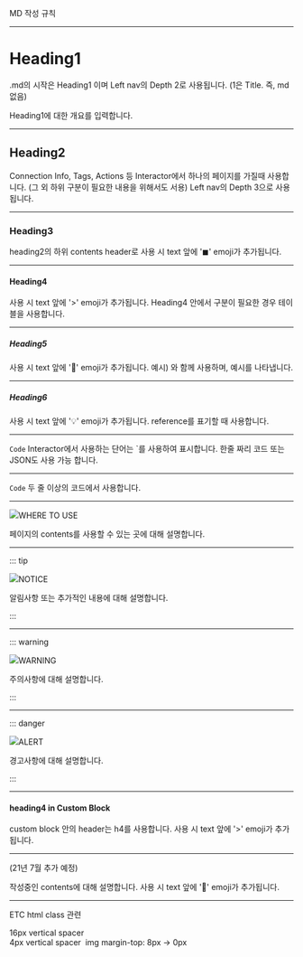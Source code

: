 MD 작성 규칙

---------------------

# Heading1 <!-- 48px -->
.md의 시작은 Heading1 이며 Left nav의 Depth 2로 사용됩니다.
(1은 Title. 즉, md 없음)

Heading1에 대한 개요를 입력합니다.

--------------------
## Heading2 <!-- 32px -->
Connection Info, Tags, Actions 등 Interactor에서 하나의 페이지를 가질때 사용합니다. (그 외 하위 구분이 필요한 내용을 위해서도 서용)
Left nav의 Depth 3으로 사용됩니다.

---------------------

### Heading3 <!-- 24px -->
heading2의 하위 contents header로 사용 시 text 앞에 '◼' emoji가 추가됩니다. 

---------------------

#### Heading4 <!-- 20px -->
사용 시 text 앞에 '>' emoji가 추가됩니다. 
Heading4 안에서 구분이 필요한 경우 테이블을 사용합니다.

---------------------

##### Heading5 <!-- 16px -->
사용 시 text 앞에 '🔎' emoji가 추가됩니다. 
예시) 와 함께 사용하며, 예시를 나타냅니다.

---------------------

##### Heading6 <!-- 16px -->
사용 시 text 앞에 '💡' emoji가 추가됩니다. 
reference를 표기할 때 사용합니다.

---------------------

`Code`
Interactor에서 사용하는 단어는 `를 사용하여 표시합니다.
한줄 짜리 코드 또는 JSON도 사용 가능 합니다.

---------------------

```Code```
두 줄 이상의 코드에서 사용합니다.

---------------------

<div class="info">
  <div class="info-title"><img src="../../img/icon/info.svg">WHERE TO USE</div>

  페이지의 contents를 사용할 수 있는 곳에 대해 설명합니다.

</div>

---------------------

::: tip <p class="custom-block-title"><img src="../../img/icon/tip.svg">NOTICE</p>

  알림사항 또는 추가적인 내용에 대해 설명합니다.

:::

---------------------

::: warning <p class="custom-block-title"><img src="../../img/icon/warning.svg">WARNING</p>

  주의사항에 대해 설명합니다.

:::

---------------------

::: danger <p class="custom-block-title"><img src="../../img/icon/danger.svg">ALERT</p>

  경고사항에 대해 설명합니다.

:::

---------------------

#### heading4 in Custom Block
custom block 안의 header는 h4를 사용합니다. 
사용 시 text 앞에 '>' emoji가 추가됩니다. 

---------------------

<span class="construction"/>(21년 7월 추가 예정)

작성중인 contents에 대해 설명합니다. 
사용 시 text 앞에 '🚧' emoji가 추가됩니다. 

---------------------

ETC html class 관련

<div class="spacer"/>  16px vertical spacer
<div class="spacer-sm"/> 4px vertical spacer
<img class="mt-0"> img margin-top: 8px -> 0px